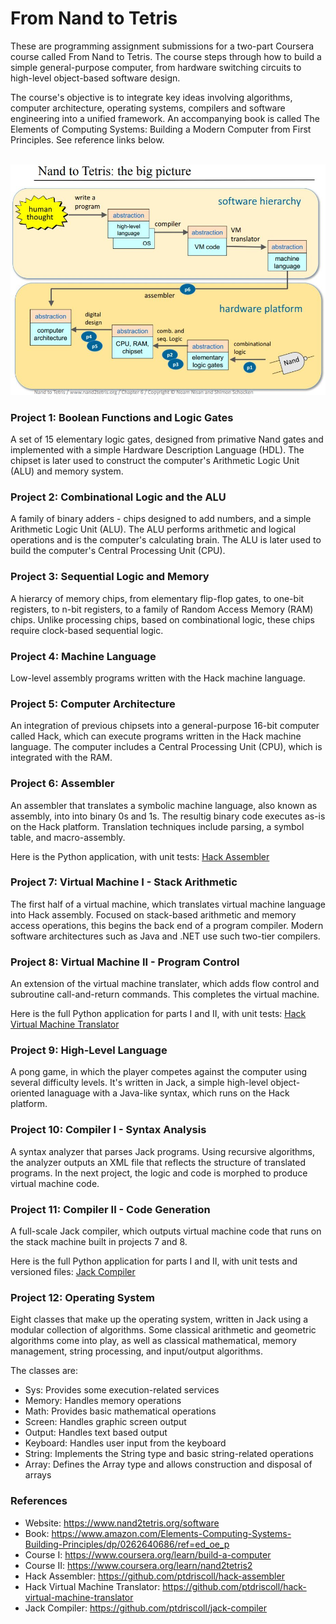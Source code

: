 # From Nand to Tetris  

These are programming assignment submissions for a two-part Coursera course called From Nand to Tetris. The course steps through how to build a simple general-purpose computer, from hardware switching circuits to high-level object-based software design.

The course's objective is to integrate key ideas involving algorithms, computer architecture, operating systems, compilers and software engineering into a unified framework. An accompanying book is called The Elements of Computing Systems: Building a Modern Computer from First Principles. See reference links below. 

<br>

<img src="img/nand2tetris.png" width="675">

### Project 1: Boolean Functions and Logic Gates

A set of 15 elementary logic gates, designed from primative Nand gates and implemented with a simple Hardware Description Language (HDL). The chipset is later used to construct the computer's Arithmetic Logic Unit (ALU) and memory system.

### Project 2: Combinational Logic and the ALU

A family of binary adders - chips designed to add numbers, and a simple Arithmetic Logic Unit (ALU). The ALU performs arithmetic and logical operations and is the computer's calculating brain. The ALU is later used to build the computer's Central Processing Unit (CPU).

### Project 3: Sequential Logic and Memory

A hierarcy of memory chips, from elementary flip-flop gates, to one-bit registers, to n-bit registers, to a family of Random Access Memory (RAM) chips. Unlike processing chips, based on combinational logic, these chips require clock-based sequential logic.

### Project 4: Machine Language

Low-level assembly programs written with the Hack machine language.

### Project 5: Computer Architecture

An integration of previous chipsets into a general-purpose 16-bit computer called Hack, which can execute programs written in the Hack machine language. The computer includes a Central Processing Unit (CPU), which is integrated with the RAM.

### Project 6: Assembler

An assembler that translates a symbolic machine language, also known as assembly, into into binary 0s and 1s. The resultig binary code executes as-is on the Hack platform. Translation techniques include parsing, a symbol table, and macro-assembly. 

Here is the Python application, with unit tests: [Hack Assembler](https://github.com/ptdriscoll/hack-assembler)

### Project 7: Virtual Machine I - Stack Arithmetic

The first half of a virtual machine, which translates virtual machine language into Hack assembly. Focused on stack-based arithmetic and memory access operations, this begins the back end of a program compiler. Modern software architectures such as Java and .NET use such two-tier compilers.

### Project 8: Virtual Machine II - Program Control

An extension of the virtual machine translater, which adds flow control and subroutine call-and-return commands. This completes the virtual machine. 

Here is the full Python application for parts I and II, with unit tests: [Hack Virtual Machine Translator](https://github.com/ptdriscoll/hack-virtual-machine-translator)

### Project 9: High-Level Language

A pong game, in which the player competes against the computer using several difficulty levels. It's written in Jack, a simple high-level object-oriented lanaguage with a Java-like syntax, which runs on the Hack platform.  

### Project 10: Compiler I - Syntax Analysis

A syntax analyzer that parses Jack programs. Using recursive algorithms, the analyzer outputs an XML file that reflects the structure of translated programs. In the next project, the logic and code is morphed to produce virtual machine code.  

### Project 11: Compiler II - Code Generation

A full-scale Jack compiler, which outputs virtual machine code that runs on the stack machine built in projects 7 and 8.  

Here is the full Python application for parts I and II, with unit tests and versioned files: [Jack Compiler](https://github.com/ptdriscoll/jack-compiler)

### Project 12: Operating System

Eight classes that make up the operating system, written in Jack using a modular collection of algorithms. Some classical arithmetic and geometric algorithms come into play, as well as classical mathematical, memory management, string processing, and input/output algorithms. 

The classes are: 
   
- Sys: Provides some execution-related services
- Memory: Handles memory operations
- Math: Provides basic mathematical operations
- Screen: Handles graphic screen output
- Output: Handles text based output
- Keyboard: Handles user input from the keyboard
- String: Implements the String type and basic string-related operations
- Array: Defines the Array type and allows construction and disposal of arrays

### References

- Website: https://www.nand2tetris.org/software
- Book: https://www.amazon.com/Elements-Computing-Systems-Building-Principles/dp/0262640686/ref=ed_oe_p
- Course I: https://www.coursera.org/learn/build-a-computer
- Course II: https://www.coursera.org/learn/nand2tetris2
- Hack Assembler: https://github.com/ptdriscoll/hack-assembler
- Hack Virtual Machine Translator: https://github.com/ptdriscoll/hack-virtual-machine-translator
- Jack Compiler: https://github.com/ptdriscoll/jack-compiler